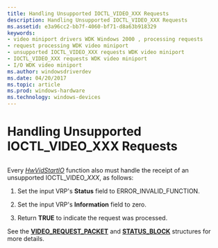 ```yaml
---
title: Handling Unsupported IOCTL_VIDEO_XXX Requests
description: Handling Unsupported IOCTL_VIDEO_XXX Requests
ms.assetid: e3a96cc2-bb7f-4060-bf71-d8a63b918329
keywords:
- video miniport drivers WDK Windows 2000 , processing requests
- request processing WDK video miniport
- unsupported IOCTL_VIDEO_XXX requests WDK video miniport
- IOCTL_VIDEO_XXX requests WDK video miniport
- I/O WDK video miniport
ms.author: windowsdriverdev
ms.date: 04/20/2017
ms.topic: article
ms.prod: windows-hardware
ms.technology: windows-devices
---
```


# Handling Unsupported IOCTL\_VIDEO\_XXX Requests


## <span id="ddk_handling_unsupported_ioctl_video_xxx_requests_gg"></span><span id="DDK_HANDLING_UNSUPPORTED_IOCTL_VIDEO_XXX_REQUESTS_GG"></span>


Every [*HwVidStartIO*](https://msdn.microsoft.com/library/windows/hardware/ff567367) function also must handle the receipt of an unsupported IOCTL\_VIDEO\_*XXX*, as follows:

1.  Set the input VRP's **Status** field to ERROR\_INVALID\_FUNCTION.

2.  Set the input VRP's **Information** field to zero.

3.  Return **TRUE** to indicate the request was processed.

See the [**VIDEO\_REQUEST\_PACKET**](https://msdn.microsoft.com/library/windows/hardware/ff570547) and [**STATUS\_BLOCK**](https://msdn.microsoft.com/library/windows/hardware/ff569732) structures for more details.

 

 





